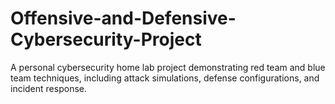 # Offensive-and-Defensive-Cybersecurity-Project
A personal cybersecurity home lab project demonstrating red team and blue team techniques, including attack simulations, defense configurations, and incident response.
